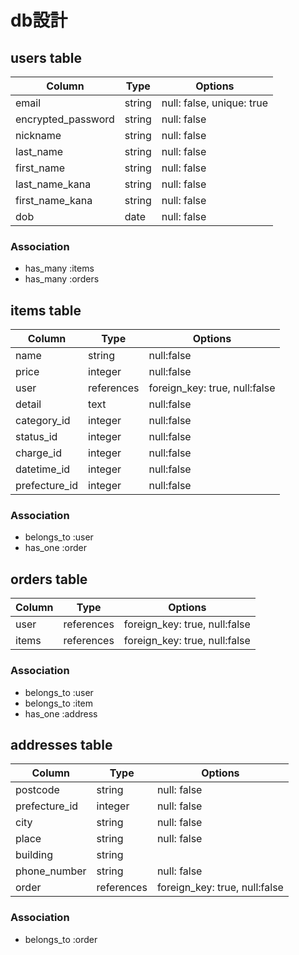 # db設計

##  users table

| Column             | Type         | Options                    |
|--------------------|--------------|----------------------------|
| email              | string	      | null: false, unique: true  |
| encrypted_password | string	      | null: false                |
| nickname	         | string	      | null: false                |
| last_name	         | string	      | null: false                |
| first_name	       | string	      | null: false                |
| last_name_kana	   | string	      | null: false                |
| first_name_kana	   | string      	| null: false                |
| dob                | date	        | null: false                |

### Association

* has_many :items
* has_many :orders

##  items table

| Column          | Type          | Options                       |
|-----------------|---------------|-------------------------------|
| name            | string        | null:false                    |
| price           | integer       | null:false                    |
| user            | references    | foreign_key: true, null:false |
| detail          | text          | null:false                    |
| category_id     | integer       | null:false                    |
| status_id       | integer       | null:false                    |
| charge_id       | integer       | null:false                    |
| datetime_id     | integer       | null:false                    |
| prefecture_id   | integer       | null:false                    |


### Association

* belongs_to :user
* has_one :order

##  orders table

| Column          | Type          | Options                       |
|-----------------|---------------|-------------------------------|
| user            | references    | foreign_key: true, null:false |
| items           | references    | foreign_key: true, null:false |

### Association

* belongs_to :user
* belongs_to :item
* has_one :address


##  addresses table

| Column          | Type          | Options                       |
|-----------------|---------------|-------------------------------|
| postcode        | string        | null: false                   |
| prefecture_id   | integer       | null: false                   |
| city            | string        | null: false                   |
| place           | string        | null: false                   |
| building        | string        | |
| phone_number    | string        | null: false                   |
| order           | references    | foreign_key: true, null:false |


### Association

* belongs_to :order